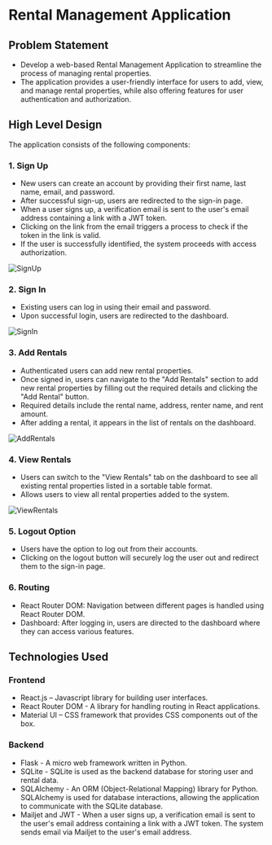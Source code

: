# Rental Management Application

## Problem Statement

- Develop a web-based Rental Management Application to streamline the process of managing rental   properties. 
- The application provides a user-friendly interface for users to add, view, and manage rental properties, while also offering features for user authentication and authorization.

## High Level Design

The application consists of the following components:

### 1. Sign Up

   - New users can create an account by providing their first name, last name, email, and password.
   - After successful sign-up, users are redirected to the sign-in page.
   - When a user signs up, a verification email is sent to the user's email address containing a link with a JWT token.
   - Clicking on the link from the email triggers a process to check if the token in the link is valid.
   - If the user is successfully identified, the system proceeds with access authorization.

  ![SignUp](https://shorturl.at/acvxP)

### 2. Sign In

   - Existing users can log in using their email and password.
   - Upon successful login, users are redirected to the dashboard.

   ![SignIn](https://shorturl.at/chkzV)

### 3. Add Rentals

   - Authenticated users can add new rental properties.
   - Once signed in, users can navigate to the "Add Rentals" section to add new rental properties by filling out the required details and clicking the "Add Rental" button.
   - Required details include the rental name, address, renter name, and rent amount.
   - After adding a rental, it appears in the list of rentals on the dashboard.

   ![AddRentals](https://shorturl.at/agmC3)

### 4. View Rentals

   - Users can switch to the "View Rentals" tab on the dashboard to see all existing rental properties listed in a sortable table format.
   - Allows users to view all rental properties added to the system.

   ![ViewRentals](https://shorturl.at/kltIS)

### 5. Logout Option

   - Users have the option to log out from their accounts.
   - Clicking on the logout button will securely log the user out and redirect them to the sign-in page.

### 6. Routing

   - React Router DOM: Navigation between different pages is handled using React Router DOM.
   - Dashboard: After logging in, users are directed to the dashboard where they can access various features.

## Technologies Used

### Frontend

- React.js – Javascript library for building user interfaces.
- React Router DOM - A library for handling routing in React applications.
- Material UI – CSS framework that provides CSS components out of the box.

### Backend

- Flask - A micro web framework written in Python.
- SQLite - SQLite is used as the backend database for storing user and rental data.
- SQLAlchemy - An ORM (Object-Relational Mapping) library for Python. SQLAlchemy is used for database interactions, allowing the application to communicate with the SQLite database.
- Mailjet and JWT - When a user signs up, a verification email is sent to the user's email address containing a link with a JWT token. The system sends email via Mailjet to the user's email address.

